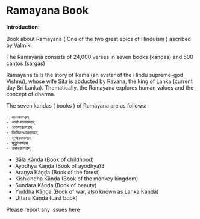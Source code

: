 Ramayana Book
=============

**Introduction:**


Book about Ramayana ( One of the two great epics of Hinduism ) ascribed by Valmiki

The Ramayana consists of 24,000 verses in seven books (kāṇḍas) and 500 cantos (sargas)

Ramayana tells the story of Rama (an avatar of the Hindu supreme-god Vishnu), whose wife Sita is abducted by Ravana, the king of Lanka (current day Sri Lanka). Thematically, the Ramayana explores human values and the concept of dharma.

The seven kandas ( books ) of Ramayana are as follows:

	- बालकाण्डम्
	- अयोध्याकाण्डम्
	- अरण्यकाण्डम्
	- किष्किन्धाकाण्डम्
	- सुन्दरकाण्डम्
	- युद्धकाण्डम्
	- उत्तरकाण्डम्

  - Bāla Kāṇḍa (Book of childhood)
  - Ayodhya Kāṇḍa (Book of ayodhya)3
  - Araṇya Kāṇḍa (Book of the forest)
  - Kishkindha Kāṇḍa (Book of the monkey kingdom)
  - Sundara Kāṇḍa (Book of beauty)
  - Yuddha Kāṇḍa (Book of war, also known as Lanka Kanda)
  - Uttara Kāṇḍa (Last book)

Please report any issues [here](https://github.com/svenkatreddy/Ramayana_Book/issues?state=open)
